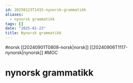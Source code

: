 ```yaml
---
id: 20250123T1415-nynorsk-grammatikk
aliases:
  - nynorsk grammatikk
tags: []
date: "2025-01-23"
title: Nynorsk grammatikk
---
```


#norsk [[20240901T0808-norsk|norsk]] [[20240906T1117-nynorsk|nynorsk]] #MOC

# nynorsk grammatikk

